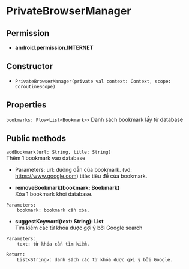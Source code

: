 

# PrivateBrowserManager

## Permission
- **android.permission.INTERNET**

## Constructor
- ```PrivateBrowserManager(private val context: Context, scope: CoroutineScope)```

## Properties
 ```bookmarks: Flow<List<Bookmark>>```
Danh sách bookmark lấy từ database
## Public methods
```addBookmark(url: String, title: String)```\
Thêm 1 bookmark vào database
  

- Parameters:
    url: đường dẫn của bookmark. (vd: https://www.google.com)
    title: tiêu đề của bookmark.

- **removeBookmark(bookmark: Bookmark)**\
Xóa 1 bookmark khỏi database.
```
Parameters:
    bookmark: bookmark cần xóa.
```
- **suggestKeyword(text: String): List<String>**\
Tìm kiếm các từ khóa được gợi ý bởi Google search
  
```
Parameters:
    text: từ khóa cần tìm kiếm.
    
Return:
    List<String>: danh sách các từ khóa được gợi ý bởi Google.
```



